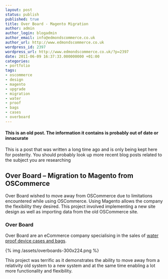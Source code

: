 ```yaml
---
layout: post
status: publish
published: true
title: Over Board - Magento Migration
author: admin
author_login: blogadmin
author_email: info@edmondscommerce.co.uk
author_url: http://www.edmondscommerce.co.uk
wordpress_id: 2397
wordpress_url: http://www.edmondscommerce.co.uk/?p=2397
date: 2011-06-09 16:37:33.000000000 +01:00
categories:
- portfolio
tags:
- oscommerce
- design
- magento
- upgrade
- migration
- water
- proof
- bags
- cases
- overboard
---
```

<div class="oldpost"><h4>This is an old post. The information it contains is probably out of date or innacurate</h4>
<p>
This is a post that was written a long time ago and is only being kept here for posterity.
You should probably look up more recent blog posts related to the subject you are researching
</p>
</div>
<h2>Over Board – Migration to Magento from OSCommerce</h2>

Over Board wished to move away from OSCommerce due to limitations encountered while using OSCommerce. Using Magento allows the company the flexibility they desired. This project involved implementing a new site design as well as importing data from the old OSCommerce site.

<h3>Over Board</h3>

Over Board are an eCommerce company specialising in the sales of <a href="http://www.over-board.co.uk/">water proof device cases and bags</a>.

{% img  /assets/overboards-300x224.png %}

This project was terrific as it demonstrates the ability to move away from a relativity old system to a new system and at the same time enabling a lot more functionality and flexibility.

